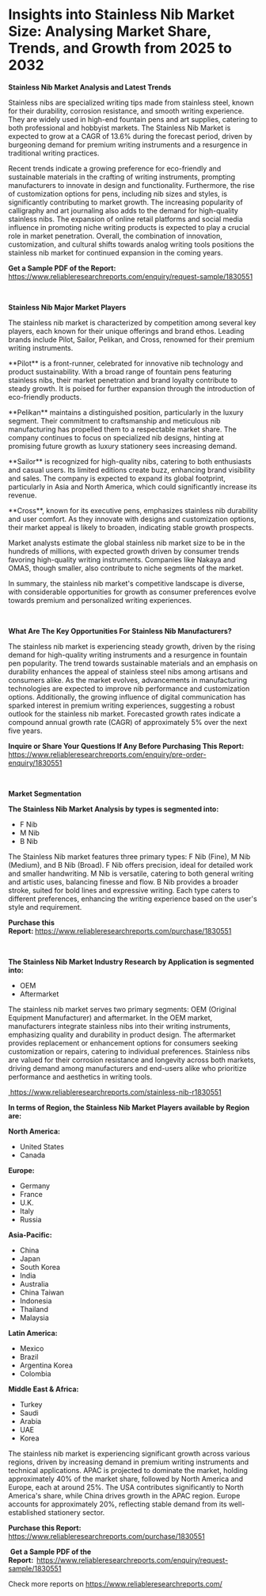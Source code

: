 <p><h1>Insights into Stainless Nib Market Size: Analysing Market Share, Trends, and Growth from 2025 to 2032</h1></p><p><strong>Stainless Nib Market Analysis and Latest Trends</strong></p>
<p><p>Stainless nibs are specialized writing tips made from stainless steel, known for their durability, corrosion resistance, and smooth writing experience. They are widely used in high-end fountain pens and art supplies, catering to both professional and hobbyist markets. The Stainless Nib Market is expected to grow at a CAGR of 13.6% during the forecast period, driven by burgeoning demand for premium writing instruments and a resurgence in traditional writing practices.</p><p>Recent trends indicate a growing preference for eco-friendly and sustainable materials in the crafting of writing instruments, prompting manufacturers to innovate in design and functionality. Furthermore, the rise of customization options for pens, including nib sizes and styles, is significantly contributing to market growth. The increasing popularity of calligraphy and art journaling also adds to the demand for high-quality stainless nibs. The expansion of online retail platforms and social media influence in promoting niche writing products is expected to play a crucial role in market penetration. Overall, the combination of innovation, customization, and cultural shifts towards analog writing tools positions the stainless nib market for continued expansion in the coming years.</p></p>
<p><strong>Get a Sample PDF of the Report:&nbsp;</strong> <a href="https://www.reliableresearchreports.com/enquiry/request-sample/1830551?utm_campaign=2296&utm_medium=2&utm_source=Github&utm_content=ia&utm_term=05042025&utm_id=stainless-nib">https://www.reliableresearchreports.com/enquiry/request-sample/1830551</a></p>
<p>&nbsp;</p>
<p><strong>Stainless Nib Major Market Players</strong></p>
<p><p>The stainless nib market is characterized by competition among several key players, each known for their unique offerings and brand ethos. Leading brands include Pilot, Sailor, Pelikan, and Cross, renowned for their premium writing instruments. </p><p>**Pilot** is a front-runner, celebrated for innovative nib technology and product sustainability. With a broad range of fountain pens featuring stainless nibs, their market penetration and brand loyalty contribute to steady growth. It is poised for further expansion through the introduction of eco-friendly products.</p><p>**Pelikan** maintains a distinguished position, particularly in the luxury segment. Their commitment to craftsmanship and meticulous nib manufacturing has propelled them to a respectable market share. The company continues to focus on specialized nib designs, hinting at promising future growth as luxury stationery sees increasing demand.</p><p>**Sailor** is recognized for high-quality nibs, catering to both enthusiasts and casual users. Its limited editions create buzz, enhancing brand visibility and sales. The company is expected to expand its global footprint, particularly in Asia and North America, which could significantly increase its revenue.</p><p>**Cross**, known for its executive pens, emphasizes stainless nib durability and user comfort. As they innovate with designs and customization options, their market appeal is likely to broaden, indicating stable growth prospects.</p><p>Market analysts estimate the global stainless nib market size to be in the hundreds of millions, with expected growth driven by consumer trends favoring high-quality writing instruments. Companies like Nakaya and OMAS, though smaller, also contribute to niche segments of the market.</p><p>In summary, the stainless nib market's competitive landscape is diverse, with considerable opportunities for growth as consumer preferences evolve towards premium and personalized writing experiences.</p></p>
<p>&nbsp;</p>
<p><strong>What Are The Key Opportunities For Stainless Nib Manufacturers?</strong></p>
<p><p>The stainless nib market is experiencing steady growth, driven by the rising demand for high-quality writing instruments and a resurgence in fountain pen popularity. The trend towards sustainable materials and an emphasis on durability enhances the appeal of stainless steel nibs among artisans and consumers alike. As the market evolves, advancements in manufacturing technologies are expected to improve nib performance and customization options. Additionally, the growing influence of digital communication has sparked interest in premium writing experiences, suggesting a robust outlook for the stainless nib market. Forecasted growth rates indicate a compound annual growth rate (CAGR) of approximately 5% over the next five years.</p></p>
<p><strong>Inquire or Share Your Questions If Any Before Purchasing This Report:</strong> <a href="https://www.reliableresearchreports.com/enquiry/pre-order-enquiry/1830551?utm_campaign=2296&utm_medium=2&utm_source=Github&utm_content=ia&utm_term=05042025&utm_id=stainless-nib">https://www.reliableresearchreports.com/enquiry/pre-order-enquiry/1830551</a></p>
<p>&nbsp;</p>
<p><strong>Market Segmentation</strong></p>
<p><strong>The Stainless Nib Market Analysis by types is segmented into:</strong></p>
<p><ul><li>F Nib</li><li>M Nib</li><li>B Nib</li></ul></p>
<p><p>The Stainless Nib market features three primary types: F Nib (Fine), M Nib (Medium), and B Nib (Broad). F Nib offers precision, ideal for detailed work and smaller handwriting. M Nib is versatile, catering to both general writing and artistic uses, balancing finesse and flow. B Nib provides a broader stroke, suited for bold lines and expressive writing. Each type caters to different preferences, enhancing the writing experience based on the user's style and requirement.</p></p>
<p><strong>Purchase this Report:&nbsp;</strong><a href="https://www.reliableresearchreports.com/purchase/1830551?utm_campaign=2296&utm_medium=2&utm_source=Github&utm_content=ia&utm_term=05042025&utm_id=stainless-nib">https://www.reliableresearchreports.com/purchase/1830551</a></p>
<p>&nbsp;</p>
<p><strong>The Stainless Nib Market Industry Research by Application is segmented into:</strong></p>
<p><ul><li>OEM</li><li>Aftermarket</li></ul></p>
<p><p>The stainless nib market serves two primary segments: OEM (Original Equipment Manufacturer) and aftermarket. In the OEM market, manufacturers integrate stainless nibs into their writing instruments, emphasizing quality and durability in product design. The aftermarket provides replacement or enhancement options for consumers seeking customization or repairs, catering to individual preferences. Stainless nibs are valued for their corrosion resistance and longevity across both markets, driving demand among manufacturers and end-users alike who prioritize performance and aesthetics in writing tools.</p></p>
<p><a href="https://www.reliableresearchreports.com/stainless-nib-r1830551?utm_campaign=2296&utm_medium=2&utm_source=Github&utm_content=ia&utm_term=05042025&utm_id=stainless-nib">&nbsp;https://www.reliableresearchreports.com/stainless-nib-r1830551</a></p>
<p><strong>In terms of Region, the Stainless Nib Market Players available by Region are:</strong></p>
<p>
    <p> <strong> North America: </strong>
        <ul>
            <li>United States</li>
            <li>Canada</li>
        </ul>
        </p> 
    <p> <strong> Europe: </strong>
        <ul>
            <li>Germany</li>
            <li>France</li>
            <li>U.K.</li>
            <li>Italy</li>
            <li>Russia</li>
        </ul>
        </p> 
    <p> <strong> Asia-Pacific: </strong>
        <ul>
            <li>China</li>
            <li>Japan</li>
            <li>South Korea</li>
            <li>India</li>
            <li>Australia</li>
            <li>China Taiwan</li>
            <li>Indonesia</li>
            <li>Thailand</li>
            <li>Malaysia</li>
        </ul>
        </p> 
    <p> <strong> Latin America: </strong>
        <ul>
            <li>Mexico</li>
            <li>Brazil</li>
            <li>Argentina Korea</li>
            <li>Colombia</li>
        </ul>
        </p> 
    <p> <strong> Middle East & Africa: </strong>
        <ul>
            <li>Turkey</li>
            <li>Saudi</li>
            <li>Arabia</li>
            <li>UAE</li>
            <li>Korea</li>
        </ul>
    </p>
    </p>
<p><p>The stainless nib market is experiencing significant growth across various regions, driven by increasing demand in premium writing instruments and technical applications. APAC is projected to dominate the market, holding approximately 40% of the market share, followed by North America and Europe, each at around 25%. The USA contributes significantly to North America's share, while China drives growth in the APAC region. Europe accounts for approximately 20%, reflecting stable demand from its well-established stationery sector.</p></p>
<p><strong>Purchase this Report: </strong><a href="https://www.reliableresearchreports.com/purchase/1830551?utm_campaign=2296&utm_medium=2&utm_source=Github&utm_content=ia&utm_term=05042025&utm_id=stainless-nib">https://www.reliableresearchreports.com/purchase/1830551</a></p>
<p>&nbsp;<strong>Get a Sample PDF of the Report:&nbsp;&nbsp;</strong><a href="https://www.reliableresearchreports.com/enquiry/request-sample/1830551?utm_campaign=2296&utm_medium=2&utm_source=Github&utm_content=ia&utm_term=05042025&utm_id=stainless-nib">https://www.reliableresearchreports.com/enquiry/request-sample/1830551</a></p>
<p><strong></strong></p>
<p>Check more reports on <a href="https://www.reliableresearchreports.com/?utm_campaign=2296&utm_medium=2&utm_source=Github&utm_content=ia&utm_term=05042025&utm_id=stainless-nib">https://www.reliableresearchreports.com/</a></p>